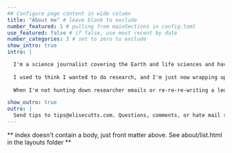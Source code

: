 ```yaml
---
## Configure page content in wide column
title: "About me" # leave blank to exclude
number_featured: 1 # pulling from mainSections in config.toml
use_featured: false # if false, use most recent by date
number_categories: 3 # set to zero to exclude
show_intro: true
intro: |

  I'm a science journalist covering the Earth and life sciences and have written for *Scientific American*, *Voice of America*, *Science*, AGU's *Eos*, *Science News*, and more. 
  
  I used to think I wanted to do research, and I'm just now wrapping up my Master's degree in geobiology at MIT. Before that, spent at Fulbright at the University of Southern Denmark and studied geobiology at Caltech. My research background is a tangled knot of biology, planetary science, and geology, and I love writing stories about all three.
  
  When I'm not hunting down researcher emails or re-re-re-writing a lede, I'm probably either getting lost in some forest, adding to my too-tall stack of German flashcards, or overthinking a tweet.

show_outro: true
outro: |
  Send tips to tips@elisecutts.com. Questions, comments, or hate mail should go to me@elisecutts.com. 
---
```


** index doesn't contain a body, just front matter above.
See about/list.html in the layouts folder **